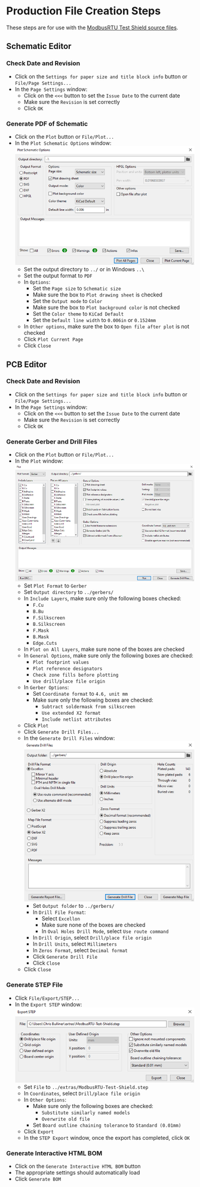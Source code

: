 # Production File Creation Steps
These steps are for use with the [ModbusRTU Test Shield source files](https://github.com/CMB27/ModbusRTU-Test-Shield/tree/main/src).

## Schematic Editor

### Check Date and Revision
- Click on the `Settings for paper size and title block info` button or `File/Page Settings...`
- In the `Page Settings` window:
  - Click on the `<<<` button to set the `Issue Date` to the current date
  - Make sure the `Revision` is set correctly
  - Click `OK`


### Generate PDF of Schematic
- Click on the `Plot` button or `File/Plot...`
- In the `Plot Schematic Options` window:  
  ![Plot Schematic Options](Plot-Schematic-Options.png)
  - Set the output directory to `../` or in Windows `..\`
  - Set the output format to `PDF`
  - In `Options`:
    - Set the `Page size` to `Schematic size`
    - Make sure the box to `Plot drawing sheet` is checked
    - Set the `Output mode` to `Color`
    - Make sure the box to `Plot background color` is not checked
    - Set the `Color theme` to `KiCad Default`
    - Set the `Default line width` to `0.006in` or `0.1524mm`
  - In `Other options`, make sure the box to `Open file after plot` is not checked
  - Click `Plot Current Page`
  - Click `Close`


## PCB Editor

### Check Date and Revision
- Click on the `Settings for paper size and title block info` button or `File/Page Settings...`
- In the `Page Settings` window:
  - Click on the `<<<` button to set the `Issue Date` to the current date
  - Make sure the `Revision` is set correctly
  - Click `OK`

### Generate Gerber and Drill Files
- Click on the `Plot` button or `File/Plot...`
- In the `Plot` window:  
  ![Plot](Plot.png)
  - Set `Plot Format` to `Gerber`
  - Set `Output directory` to `../gerbers/`
  - In `Include Layers`, make sure only the following boxes checked:
    - `F.Cu`
    - `B.Bu`
    - `F.Silkscreen`
    - `B.Silkscreen`
    - `F.Mask`
    - `B.Mask`
    - `Edge.Cuts`
  - In `Plot on All Layers`, make sure none of the boxes are checked
  - In `General Options`, make sure only the following boxes are checked:
    - `Plot footprint values`
    - `Plot reference designators`
    - `Check zone fills before plotting`
    - `Use drill/place file origin`
  - In `Gerber Options`:
    - Set `Coordinate format` to `4.6, unit mm`
    - Make sure only the following boxes are checked:
      - `Subtract soldermask from silkscreen`
      - `Use extended X2 format`
      - `Include netlist attributes`
  - Click `Plot`
  - Click `Generate Drill Files...`
  - In the `Generate Drill Files` window:  
    ![Generate Drill Files](Generate-Drill-Files.png)
    - Set `Output folder` to `../gerbers/`
    - In `Drill File Format`:
      - Select `Excellon`
      - Make sure none of the boxes are checked
      - In `Oval Holes Drill Mode`, select `Use route command`
    - In `Drill Origin`, select `Drill/place file origin`
    - In `Drill Units`, select `Millimeters`
    - In `Zeros Format`, select `Decimal format`
    - Click `Generate Drill File`
    - Click `Close`
  - Click `Close`

### Generate STEP File
- Click `File/Export/STEP...`
- In the `Export STEP` window:  
  ![Export STEP](Export-STEP.png)
  - Set `File` to `../extras/ModbusRTU-Test-Shield.step`
  - In `Coordinates`, select `Drill/place file origin`
  - In `Other Options`:
    - Make sure only the following boxes are checked:
      - `Substitute similarly named models`
      - `Overwrite old file`
    - Set `Board outline chaining tolerance` to `Standard (0.01mm)`
  - Click `Export`
  - In the `STEP Export` window, once the export has completed, click `OK`

### Generate Interactive HTML BOM
- Click on the `Generate Interactive HTML BOM` button
- The appropriate settings should automatically load
- Click `Generate BOM`
